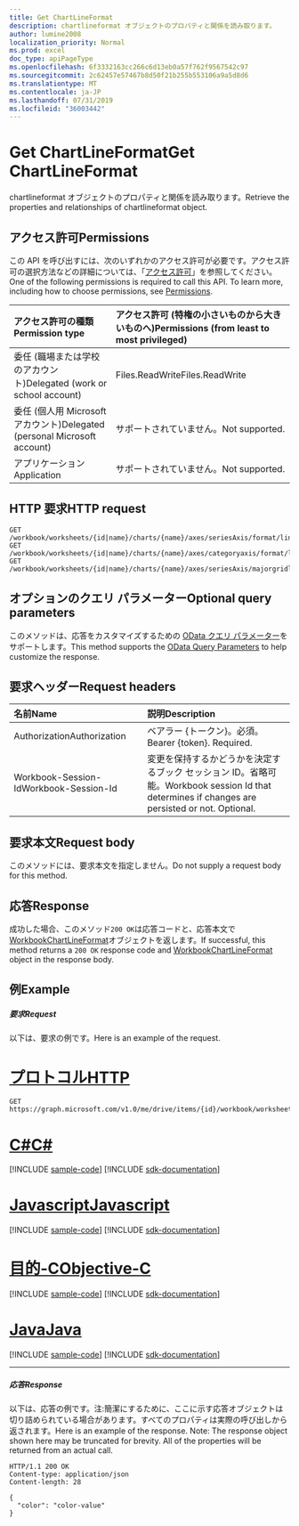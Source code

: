 ```yaml
---
title: Get ChartLineFormat
description: chartlineformat オブジェクトのプロパティと関係を読み取ります。
author: lumine2008
localization_priority: Normal
ms.prod: excel
doc_type: apiPageType
ms.openlocfilehash: 6f3332163cc266c6d13eb0a57f762f9567542c97
ms.sourcegitcommit: 2c62457e57467b8d50f21b255b553106a9a5d8d6
ms.translationtype: MT
ms.contentlocale: ja-JP
ms.lasthandoff: 07/31/2019
ms.locfileid: "36003442"
---
```

# <a name="get-chartlineformat"></a><span data-ttu-id="0eb0e-103">Get ChartLineFormat</span><span class="sxs-lookup"><span data-stu-id="0eb0e-103">Get ChartLineFormat</span></span>

<span data-ttu-id="0eb0e-104">chartlineformat オブジェクトのプロパティと関係を読み取ります。</span><span class="sxs-lookup"><span data-stu-id="0eb0e-104">Retrieve the properties and relationships of chartlineformat object.</span></span>
## <a name="permissions"></a><span data-ttu-id="0eb0e-105">アクセス許可</span><span class="sxs-lookup"><span data-stu-id="0eb0e-105">Permissions</span></span>
<span data-ttu-id="0eb0e-p101">この API を呼び出すには、次のいずれかのアクセス許可が必要です。アクセス許可の選択方法などの詳細については、「[アクセス許可](/graph/permissions-reference)」を参照してください。</span><span class="sxs-lookup"><span data-stu-id="0eb0e-p101">One of the following permissions is required to call this API. To learn more, including how to choose permissions, see [Permissions](/graph/permissions-reference).</span></span>

|<span data-ttu-id="0eb0e-108">アクセス許可の種類</span><span class="sxs-lookup"><span data-stu-id="0eb0e-108">Permission type</span></span>      | <span data-ttu-id="0eb0e-109">アクセス許可 (特権の小さいものから大きいものへ)</span><span class="sxs-lookup"><span data-stu-id="0eb0e-109">Permissions (from least to most privileged)</span></span>              |
|:--------------------|:---------------------------------------------------------|
|<span data-ttu-id="0eb0e-110">委任 (職場または学校のアカウント)</span><span class="sxs-lookup"><span data-stu-id="0eb0e-110">Delegated (work or school account)</span></span> | <span data-ttu-id="0eb0e-111">Files.ReadWrite</span><span class="sxs-lookup"><span data-stu-id="0eb0e-111">Files.ReadWrite</span></span>    |
|<span data-ttu-id="0eb0e-112">委任 (個人用 Microsoft アカウント)</span><span class="sxs-lookup"><span data-stu-id="0eb0e-112">Delegated (personal Microsoft account)</span></span> | <span data-ttu-id="0eb0e-113">サポートされていません。</span><span class="sxs-lookup"><span data-stu-id="0eb0e-113">Not supported.</span></span>    |
|<span data-ttu-id="0eb0e-114">アプリケーション</span><span class="sxs-lookup"><span data-stu-id="0eb0e-114">Application</span></span> | <span data-ttu-id="0eb0e-115">サポートされていません。</span><span class="sxs-lookup"><span data-stu-id="0eb0e-115">Not supported.</span></span> |

## <a name="http-request"></a><span data-ttu-id="0eb0e-116">HTTP 要求</span><span class="sxs-lookup"><span data-stu-id="0eb0e-116">HTTP request</span></span>
<!-- { "blockType": "ignored" } -->
```http
GET /workbook/worksheets/{id|name}/charts/{name}/axes/seriesAxis/format/line
GET /workbook/worksheets/{id|name}/charts/{name}/axes/categoryaxis/format/line
GET /workbook/worksheets/{id|name}/charts/{name}/axes/seriesAxis/majorgridlines/format/line
```
## <a name="optional-query-parameters"></a><span data-ttu-id="0eb0e-117">オプションのクエリ パラメーター</span><span class="sxs-lookup"><span data-stu-id="0eb0e-117">Optional query parameters</span></span>
<span data-ttu-id="0eb0e-118">このメソッドは、応答をカスタマイズするための [OData クエリ パラメーター](https://developer.microsoft.com/graph/docs/concepts/query_parameters)をサポートします。</span><span class="sxs-lookup"><span data-stu-id="0eb0e-118">This method supports the [OData Query Parameters](https://developer.microsoft.com/graph/docs/concepts/query_parameters) to help customize the response.</span></span>

## <a name="request-headers"></a><span data-ttu-id="0eb0e-119">要求ヘッダー</span><span class="sxs-lookup"><span data-stu-id="0eb0e-119">Request headers</span></span>
| <span data-ttu-id="0eb0e-120">名前</span><span class="sxs-lookup"><span data-stu-id="0eb0e-120">Name</span></span>      |<span data-ttu-id="0eb0e-121">説明</span><span class="sxs-lookup"><span data-stu-id="0eb0e-121">Description</span></span>|
|:----------|:----------|
| <span data-ttu-id="0eb0e-122">Authorization</span><span class="sxs-lookup"><span data-stu-id="0eb0e-122">Authorization</span></span>  | <span data-ttu-id="0eb0e-p102">ベアラー {トークン}。必須。</span><span class="sxs-lookup"><span data-stu-id="0eb0e-p102">Bearer {token}. Required.</span></span> |
| <span data-ttu-id="0eb0e-125">Workbook-Session-Id</span><span class="sxs-lookup"><span data-stu-id="0eb0e-125">Workbook-Session-Id</span></span>  | <span data-ttu-id="0eb0e-p103">変更を保持するかどうかを決定するブック セッション ID。省略可能。</span><span class="sxs-lookup"><span data-stu-id="0eb0e-p103">Workbook session Id that determines if changes are persisted or not. Optional.</span></span>|

## <a name="request-body"></a><span data-ttu-id="0eb0e-128">要求本文</span><span class="sxs-lookup"><span data-stu-id="0eb0e-128">Request body</span></span>
<span data-ttu-id="0eb0e-129">このメソッドには、要求本文を指定しません。</span><span class="sxs-lookup"><span data-stu-id="0eb0e-129">Do not supply a request body for this method.</span></span>

## <a name="response"></a><span data-ttu-id="0eb0e-130">応答</span><span class="sxs-lookup"><span data-stu-id="0eb0e-130">Response</span></span>

<span data-ttu-id="0eb0e-131">成功した場合、このメソッド`200 OK`は応答コードと、応答本文で[WorkbookChartLineFormat](../resources/chartlineformat.md)オブジェクトを返します。</span><span class="sxs-lookup"><span data-stu-id="0eb0e-131">If successful, this method returns a `200 OK` response code and [WorkbookChartLineFormat](../resources/chartlineformat.md) object in the response body.</span></span>
## <a name="example"></a><span data-ttu-id="0eb0e-132">例</span><span class="sxs-lookup"><span data-stu-id="0eb0e-132">Example</span></span>
##### <a name="request"></a><span data-ttu-id="0eb0e-133">要求</span><span class="sxs-lookup"><span data-stu-id="0eb0e-133">Request</span></span>
<span data-ttu-id="0eb0e-134">以下は、要求の例です。</span><span class="sxs-lookup"><span data-stu-id="0eb0e-134">Here is an example of the request.</span></span>

# <a name="httptabhttp"></a>[<span data-ttu-id="0eb0e-135">プロトコル</span><span class="sxs-lookup"><span data-stu-id="0eb0e-135">HTTP</span></span>](#tab/http)
<!-- {
  "blockType": "request",
  "name": "get_chartlineformat"
}-->
```http
GET https://graph.microsoft.com/v1.0/me/drive/items/{id}/workbook/worksheets/{id|name}/charts/{name}/axes/seriesAxis/format/line
```
# <a name="ctabcsharp"></a>[<span data-ttu-id="0eb0e-136">C#</span><span class="sxs-lookup"><span data-stu-id="0eb0e-136">C#</span></span>](#tab/csharp)
[!INCLUDE [sample-code](../includes/snippets/csharp/get-chartlineformat-csharp-snippets.md)]
[!INCLUDE [sdk-documentation](../includes/snippets/snippets-sdk-documentation-link.md)]

# <a name="javascripttabjavascript"></a>[<span data-ttu-id="0eb0e-137">Javascript</span><span class="sxs-lookup"><span data-stu-id="0eb0e-137">Javascript</span></span>](#tab/javascript)
[!INCLUDE [sample-code](../includes/snippets/javascript/get-chartlineformat-javascript-snippets.md)]
[!INCLUDE [sdk-documentation](../includes/snippets/snippets-sdk-documentation-link.md)]

# <a name="objective-ctabobjc"></a>[<span data-ttu-id="0eb0e-138">目的-C</span><span class="sxs-lookup"><span data-stu-id="0eb0e-138">Objective-C</span></span>](#tab/objc)
[!INCLUDE [sample-code](../includes/snippets/objc/get-chartlineformat-objc-snippets.md)]
[!INCLUDE [sdk-documentation](../includes/snippets/snippets-sdk-documentation-link.md)]

# <a name="javatabjava"></a>[<span data-ttu-id="0eb0e-139">Java</span><span class="sxs-lookup"><span data-stu-id="0eb0e-139">Java</span></span>](#tab/java)
[!INCLUDE [sample-code](../includes/snippets/java/get-chartlineformat-java-snippets.md)]
[!INCLUDE [sdk-documentation](../includes/snippets/snippets-sdk-documentation-link.md)]

---

##### <a name="response"></a><span data-ttu-id="0eb0e-140">応答</span><span class="sxs-lookup"><span data-stu-id="0eb0e-140">Response</span></span>
<span data-ttu-id="0eb0e-p104">以下は、応答の例です。注:簡潔にするために、ここに示す応答オブジェクトは切り詰められている場合があります。すべてのプロパティは実際の呼び出しから返されます。</span><span class="sxs-lookup"><span data-stu-id="0eb0e-p104">Here is an example of the response. Note: The response object shown here may be truncated for brevity. All of the properties will be returned from an actual call.</span></span>
<!-- {
  "blockType": "response",
  "truncated": true,
  "@odata.type": "microsoft.graph.workbookChartLineFormat"
} -->
```http
HTTP/1.1 200 OK
Content-type: application/json
Content-length: 28

{
  "color": "color-value"
}
```

<!-- uuid: 8fcb5dbc-d5aa-4681-8e31-b001d5168d79
2015-10-25 14:57:30 UTC -->
<!-- {
  "type": "#page.annotation",
  "description": "Get ChartLineFormat",
  "keywords": "",
  "section": "documentation",
  "tocPath": "",
  "suppressions": [
  ]
}-->
